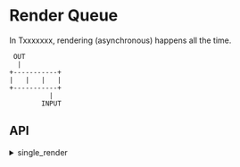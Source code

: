 # Render Queue
In Txxxxxxx, rendering (asynchronous) happens all the time.

```
 OUT
  |
+-----------+
|   |   |   |
+-----------+
          |
        INPUT
```

## API
<details>
  <summary>single_render</summary>
  
  ```ts
  declare function single_render(set: any, option: { diff: boolean }): Promise<void>;
  ```
</details>
